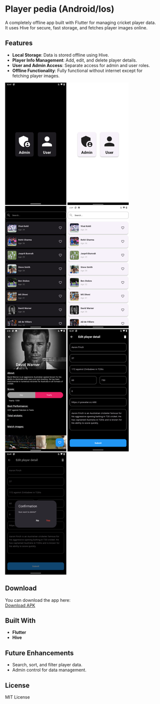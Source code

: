 # Player pedia (Android/Ios)

A completely offline app built with Flutter for managing cricket player data. It uses Hive for secure, fast storage, and fetches player images online.

## Features  
- **Local Storage**: Data is stored offline using Hive.  
- **Player Info Management**: Add, edit, and delete player details.  
- **User and Admin Access**: Separate access for admin and user roles.  
- **Offline Functionality**: Fully functional without internet except for fetching player images.

<img src="/assets/screen_shots/select_account_dark.png" alt="fishy" width="200px" class="bg-primary"> <img src="/assets/screen_shots/select_account_light.png" alt="fishy" width="200px" class="bg-primary"> <img src="/assets/screen_shots/search_dark.png" alt="fishy" width="200px" class="bg-primary"> <img src="/assets/screen_shots/search_light.png" alt="fishy" width="200px" class="bg-primary"> <img src="/assets/screen_shots/player_detail.png" alt="fishy" width="200px" class="bg-primary"> <img src="/assets/screen_shots/edit_player_detail.png" alt="fishy" width="200px" class="bg-primary"> <img src="/assets/screen_shots/delete.png" alt="fishy" width="200px" class="bg-primary">

## Download  
You can download the app here:  
[Download APK](https://link-to-your-apk-file)  

## Built With  
- **Flutter**  
- **Hive**

## Future Enhancements  
- Search, sort, and filter player data.  
- Admin control for data management.

## License  
MIT License
